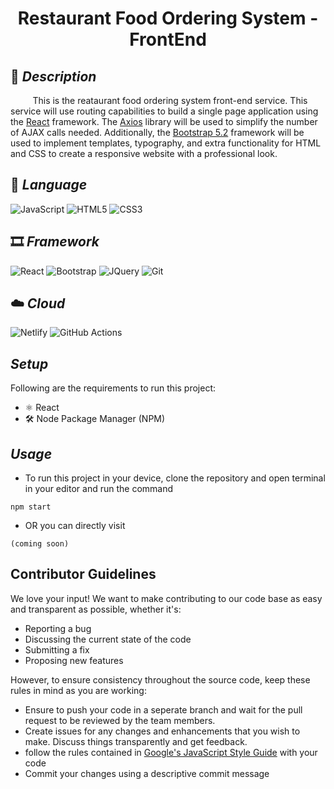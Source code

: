 <h1 align="center"> Restaurant Food Ordering System - FrontEnd </h3>

## 📰 *Description*
&nbsp;&nbsp;&nbsp;&nbsp;&nbsp;&nbsp;&nbsp;&nbsp; This is the reataurant food ordering system front-end service. This service will use routing capabilities to build a single page application using the [React](https://reactjs.org/) framework. The [Axios](https://github.com/axios/axios) library will be used to simplify the number of AJAX calls needed. Additionally, the [Bootstrap 5.2](https://getbootstrap.com/docs/5.2/getting-started/introduction/) framework will be used to implement templates, typography, and extra functionality for HTML and CSS to create a responsive website with a professional look. 

## 🎃 *Language*
![JavaScript](https://img.shields.io/badge/JavaScript-F7DF1E?style=for-the-badge&logo=javascript&logoColor=black)
![HTML5](https://img.shields.io/badge/HTML5-E34F26?style=for-the-badge&logo=html5&logoColor=white)
![CSS3](https://img.shields.io/badge/CSS3-1572B6?style=for-the-badge&logo=css3&logoColor=white)

## 🎞️ *Framework*
![React](https://img.shields.io/badge/React-20232A?style=for-the-badge&logo=react&logoColor=61DAFB)
![Bootstrap](https://img.shields.io/badge/Bootstrap-563D7C?style=for-the-badge&logo=bootstrap&logoColor=white)
![JQuery](https://img.shields.io/badge/jQuery-0769AD?style=for-the-badge&logo=jquery&logoColor=white)
![Git](https://img.shields.io/badge/Git-F05032?style=for-the-badge&logo=git&logoColor=white)

## ☁️ *Cloud*
![Netlify](https://img.shields.io/badge/Netlify-00C7B7?style=for-the-badge&logo=netlify&logoColor=white)
![GitHub Actions](https://img.shields.io/badge/GitHub_Actions-2088FF?style=for-the-badge&logo=githubactions&logoColor=white)

## *Setup*
Following are the requirements to run this project:
- ⚛️ React
- 🛠️ Node Package Manager (NPM)



## *Usage*
- To run this project in your device, clone the repository and open terminal in your editor and run the command
```
npm start
```
- OR you can directly visit
```
(coming soon)
```

## Contributor Guidelines
We love your input! We want to make contributing to our code base as easy and transparent as possible, whether it's:
- Reporting a bug
- Discussing the current state of the code
- Submitting a fix
- Proposing new features

However, to ensure consistency throughout the source code, keep these rules in mind as you are working:
- Ensure to push your code in a seperate branch and wait for the pull request to be reviewed by the team members.
- Create issues for any changes and enhancements that you wish to make. Discuss things transparently and get feedback.
- follow the rules contained in [Google's JavaScript Style Guide](https://google.github.io/styleguide/javascriptguide.xml) with your code
- Commit your changes using a descriptive commit message



